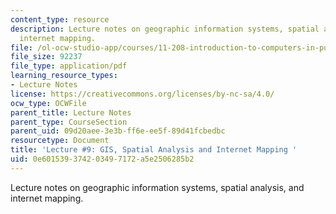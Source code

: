 ```yaml
---
content_type: resource
description: Lecture notes on geographic information systems, spatial analysis, and
  internet mapping.
file: /ol-ocw-studio-app/courses/11-208-introduction-to-computers-in-public-management-ii-january-iap-2002/0e601539374203497172a5e2506285b2_lect9.pdf
file_size: 92237
file_type: application/pdf
learning_resource_types:
- Lecture Notes
license: https://creativecommons.org/licenses/by-nc-sa/4.0/
ocw_type: OCWFile
parent_title: Lecture Notes
parent_type: CourseSection
parent_uid: 09d20aee-3e3b-ff6e-ee5f-89d41fcbedbc
resourcetype: Document
title: 'Lecture #9: GIS, Spatial Analysis and Internet Mapping '
uid: 0e601539-3742-0349-7172-a5e2506285b2
---
```

Lecture notes on geographic information systems, spatial analysis, and internet mapping.